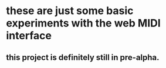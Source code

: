 # these are just some basic experiments with the web MIDI interface
## this project is definitely still in pre-alpha.
